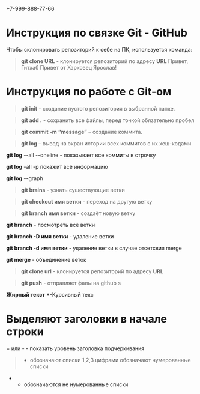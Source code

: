+7-999-888-77-66
# Инструкция по связке Git - GitHub

Чтобы склонировать репозиторий к себе на ПК, используется команда: 
> **git clone URL** - клонируется репозиторий по адресу **URL** 
Привет, Гитхаб
Привет от Харковец Ярослав!

# Инструкция по работе с Git-ом
> **git init** - создание пустого репозитория в выбранной папке.

>**git add .** - сохранить все файлы, перед точкой обязательно пробел

>**git commit -m “message”** – создание коммита.

>**git log** – вывод на экран истории всех коммитов с их хеш-кодами

**git log** --all --oneline - показывает все коммиты в строчку

**git log** -all -p покажит всё информацию

**git log** --graph
 
>**git brains** - узнать существующие ветки

>**git checkout имя ветки** - переход на другую ветку

>**git branch имя ветки** - создаёт новую ветку

**git branch** - посмотреть всё ветки

**git branch -D имя ветки** - удаление ветки

**git branch -d имя ветки** - удаление ветки в случае отсетсвия merge 

**git merge** - объединение веток

>**git clone url** - клонируется репозиторий по адресу **URL**

>**git push** - отправляет фалы на github
s

**Жирный текст**
 *-Курсивный текс

 # Выделяют заголовки в начале строки

 = или - - показать уровень заголовка подчеркивания

 > - обозначают списки
 1,2,3 цифрами обозначают нумерованные списки

 * - обозначаются не нумерованные списки